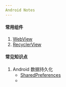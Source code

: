 ```yaml
---
Android Notes
---
```


#### 常用组件

1. [WebView](https://github.com/Omooo/Android-Notes/blob/master/blogs/WebView.md)
2. [RecyclerView](https://github.com/Omooo/Android-Notes/blob/master/blogs/RecyclerView.md)

#### 常见知识点

1. Android 数据持久化
   - [SharedPreferences](https://github.com/Omooo/Android-Notes/blob/master/blogs/Android%20%E6%8C%81%E4%B9%85%E5%8C%96%E5%AD%98%E5%82%A8%E4%B9%8B%20SharedPreferences.md)
   - 



